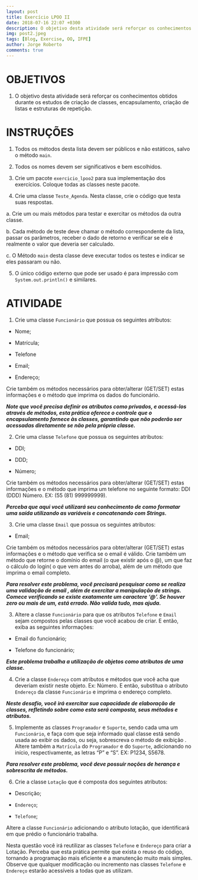 ```yaml
---
layout: post
title: Exercício LPOO II
date: 2018-07-16 22:07 +0300
description: O objetivo desta atividade será reforçar os conhecimentos obtidos durante os estudos de criação de classes, encapsulamento, criação de listas e estruturas de repetição.
img: post2.jpeg 
tags: [Blog, Exercise, OO, IFPE]
author: Jorge Roberto
comments: true
---
```



# OBJETIVOS

1.  O objetivo desta atividade será reforçar os conhecimentos obtidos durante os estudos de criação de classes, encapsulamento, criação de listas e estruturas de repetição.
    

# INSTRUÇÕES

1.  Todos os métodos desta lista devem ser públicos e não estáticos, salvo o método `main`.
    
2.  Todos os nomes devem ser significativos e bem escolhidos.
    
3.  Crie um pacote `exercicio_lpoo2` para sua implementação dos exercícios. Coloque todas as classes neste pacote.
    
4.  Crie uma classe `Teste_Agenda`. Nesta classe, crie o código que testa suas respostas.
    

a. Crie um ou mais métodos para testar e exercitar os métodos da outra classe.

b. Cada método de teste deve chamar o método correspondente da lista, passar os parâmetros, receber o dado de retorno e verificar se ele é realmente o valor que deveria ser calculado.

c. O Método `main` desta classe deve executar todos os testes e indicar se eles passaram ou não.

5.  O único código externo que pode ser usado é para impressão com `System.out.println()` e similares.
    

  
  
  
  

# ATIVIDADE

1.  Crie uma classe `Funcionário` que possua os seguintes atributos:
    

-   Nome;
    
-   Matrícula;
    
-   Telefone
    
-   Email;
    
-   Endereço;
    

Crie também os métodos necessários para obter/alterar (GET/SET) estas informações e o método que imprima os dados do funcionário.

***Note que você precisa definir os atributos como privados, e acessá-los através de métodos, esta prática oferece o controle que o encapsulamento fornece às classes, garantindo que não poderão ser acessadas diretamente se não pela própria classe.***

  

2.  Crie uma classe `Telefone` que possua os seguintes atributos:
    

-   DDI;
    
-   DDD;
    
-   Número;
    

Crie também os métodos necessários para obter/alterar (GET/SET) estas informações e o método que imprima um telefone no seguinte formato: DDI (DDD) Número. EX: (55 (81) 999999999).

***Perceba que aqui você utilizará seu conhecimento de como formatar uma saída utilizando as variáveis e concatenando com Strings.***

  

3.  Crie uma classe `Email` que possua os seguintes atributos:
    

  

-   Email;
    

Crie também os métodos necessários para obter/alterar (GET/SET) estas informações e o método que verifica se o email é válido. Crie também um método que retorne o domínio do email (o que existir após o @), um que faz o cálculo do login( o que vem antes do arroba), além de um método que imprima o email completo.

  

***Para resolver este problema, você precisará pesquisar como se realiza uma validação de email , além de exercitar a manipulação de strings. Comece verificando se existe exatamente um caractere ‘@’. Se houver zero ou mais de um, está errado. Não valida tudo, mas ajuda.***

  

3.  Altere a classe  `Funcionário` para que os atributos `Telefone` e `Email` sejam compostos pelas classes que você acabou de criar. E então, exiba as seguintes informações:
    

  

-  Email do funcionário;
    
-  Telefone do funcionário;
    

***Este problema trabalha a utilização de objetos como atributos de uma classe.***

  

4.  Crie a classe `Endereço` com atributos e métodos que você acha que deveriam existir neste objeto. Ex: Número. E então, substitua o atributo `Endereço` da classe `Funcionário` e imprima o endereço completo.
    

  

***Neste desafio, você irá exercitar sua capacidade de elaboração de classes, refletindo sobre como esta será composta, seus métodos e atributos.***

5.  Implemente as classes `Programador` e `Suporte`, sendo cada uma um `Funcionário`, e faça com que seja informado qual classe está sendo usada ao exibir os dados, ou seja, sobrescreva o método de exibição . Altere também a `Matrícula` do `Programador` e do `Suporte`, adicionando no início, respectivamente, as letras “P” e “S”. EX: P1234, S5678.
    

  

***Para resolver este problema, você deve possuir noções de herança e sobrescrita de métodos.***

  

6.  Crie a classe `Lotação` que é composta dos seguintes atributos:
    

  

-   Descrição;
    
-   `Endereço`;
    
-   `Telefone`;
    

Altere a classe `Funcionário` adicionando o atributo lotação, que identificará em que prédio o funcionário trabalha.

  

Nesta questão você irá reutilizar as classes `Telefone` e `Endereço` para criar a Lotação. Perceba que esta prática permite que exista o reuso do código, tornando a programação mais eficiente e a manutenção muito mais simples. Observe que qualquer modificação ou incremento nas classes `Telefone` e `Endereço` estarão acessíveis a todas que as utilizam.
